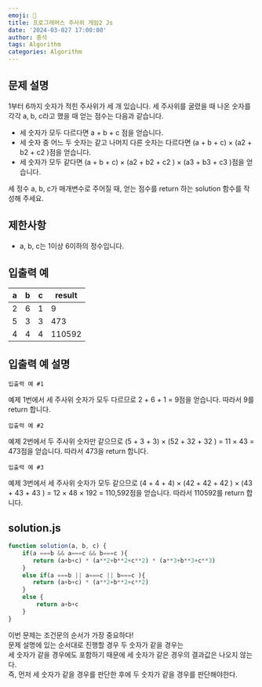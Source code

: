 ```yaml
---
emoji: 🔎
title: 프로그래머스 주사위 게임2 Js
date: '2024-03-027 17:00:00'
author: 중석 
tags: Algorithm
categories: Algorithm  
---
```


## 문제 설명
1부터 6까지 숫자가 적힌 주사위가 세 개 있습니다. 세 주사위를 굴렸을 때 나온 숫자를 각각 a, b, c라고 했을 때 얻는 점수는 다음과 같습니다.

+ 세 숫자가 모두 다르다면 a + b + c 점을 얻습니다.
+ 세 숫자 중 어느 두 숫자는 같고 나머지 다른 숫자는 다르다면 (a + b + c) × (a2 + b2 + c2 )점을 얻습니다.
+ 세 숫자가 모두 같다면 (a + b + c) × (a2 + b2 + c2 ) × (a3 + b3 + c3 )점을 얻습니다.   

세 정수 a, b, c가 매개변수로 주어질 때, 얻는 점수를 return 하는 solution 함수를 작성해 주세요.

## 제한사항
+ a, b, c는 1이상 6이하의 정수입니다.

## 입출력 예
|a|b|c|result|
|---|---|---|---|
| 2 | 6 | 1 | 9 |
| 5 | 3 | 3 | 473 |
| 4 | 4 | 4 | 110592 |

## 입출력 예 설명
`입출력 예 #1`

예제 1번에서 세 주사위 숫자가 모두 다르므로 2 + 6 + 1 = 9점을 얻습니다. 
따라서 9를 return 합니다.

`입출력 예 #2`

예제 2번에서 두 주사위 숫자만 같으므로 (5 + 3 + 3) × (52 + 32 + 32 ) = 11 × 43 = 473점을 얻습니다. 따라서 473을 return 합니다.

`입출력 예 #3`

예제 3번에서 세 주사위 숫자가 모두 같으므로 (4 + 4 + 4) × (42 + 42 + 42 ) × (43 + 43 + 43 ) = 12 × 48 × 192 = 110,592점을 얻습니다. 따라서 110592를 return 합니다.

## solution.js 
```js
function solution(a, b, c) {
    if(a ===b && a===c && b===c ){
       return (a+b+c) * (a**2+b**2+c**2) * (a**3+b**3+c**3)
    }
    else if(a ===b || a===c || b===c ){
       return (a+b+c) * (a**2+b**2+c**2)
    }
    else {
        return a+b+c
    }
}
```
 
이번 문제는 조건문의 순서가 가장 중요하다!   
문제 설명에 있는 순서대로 진행할 경우 두 숫자가 같을 경우는    
세 숫자가 같을 경우에도 포함하기 때문에 세 숫자가 같은 경우의 결과값은 나오지 않는다.    
즉, 먼저 세 숫자가 같을 경우를 판단한 후에 두 숫자가 같을 경우를 판단해야한다. 
